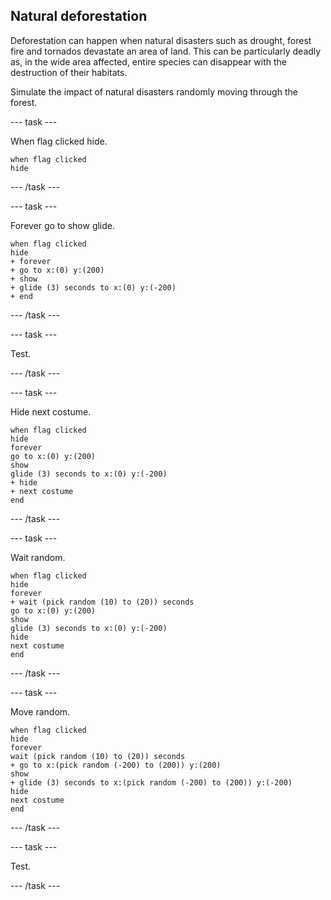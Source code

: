 ## Natural deforestation

Deforestation can happen when natural disasters such as drought, forest fire and tornados devastate an area of land. This can be particularly deadly as, in the wide area  affected, entire species can disappear with the destruction of their habitats.

Simulate the impact of natural disasters randomly moving through the forest.

--- task ---

When flag clicked hide.

```blocks3
when flag clicked
hide
```

--- /task ---

--- task ---

Forever go to show glide.

```blocks3
when flag clicked
hide
+ forever
+ go to x:(0) y:(200)
+ show
+ glide (3) seconds to x:(0) y:(-200)
+ end
```

--- /task ---

--- task ---

Test.

--- /task ---

--- task ---

Hide next costume.

```blocks3
when flag clicked
hide
forever
go to x:(0) y:(200)
show
glide (3) seconds to x:(0) y:(-200)
+ hide
+ next costume
end
```

--- /task ---

--- task ---

Wait random.

```blocks3
when flag clicked
hide
forever
+ wait (pick random (10) to (20)) seconds
go to x:(0) y:(200)
show
glide (3) seconds to x:(0) y:(-200)
hide
next costume
end
```

--- /task ---

--- task ---

Move random.

```blocks3
when flag clicked
hide
forever
wait (pick random (10) to (20)) seconds
+ go to x:(pick random (-200) to (200)) y:(200)
show
+ glide (3) seconds to x:(pick random (-200) to (200)) y:(-200)
hide
next costume
end
```

--- /task ---

--- task ---

Test.

--- /task ---
